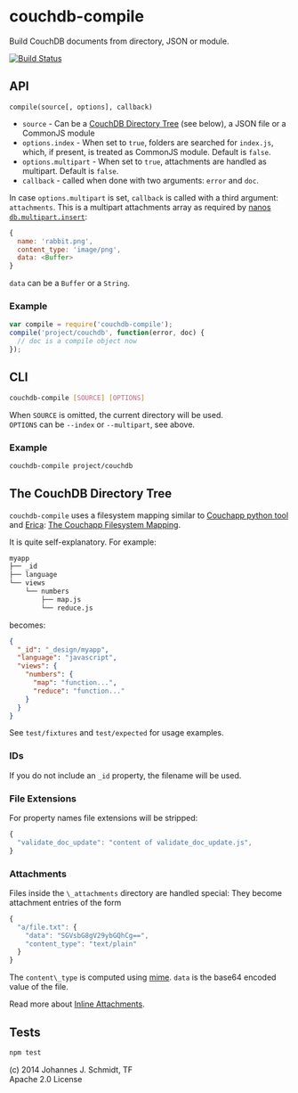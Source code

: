 # couchdb-compile
Build CouchDB documents from directory, JSON or module.

[![Build
Status](https://travis-ci.org/jo/couchdb-compile.svg?branch=master)](http://travis-ci.org/jo/couchdb-compile)


## API
`compile(source[, options], callback)`

* `source` - Can be a [CouchDB Directory Tree](#the-couchdb-directory-tree) (see below), a JSON file or a CommonJS module
* `options.index` - When set to `true`, folders are searched for `index.js`, which, if present, is treated as CommonJS module. Default is `false`.
* `options.multipart` - When set to `true`, attachments are handled as multipart. Default is `false`.
* `callback` - called when done with two arguments: `error` and `doc`.

In case `options.multipart` is set, `callback` is called with a third argument:
`attachments`. This is a multipart attachments array as required by [nanos
`db.multipart.insert`](https://github.com/dscape/nano#dbmultipartinsertdoc-attachments-params-callback):

```js
{
  name: 'rabbit.png',
  content_type: 'image/png',
  data: <Buffer>
}
```
`data` can be a `Buffer` or a `String`.


### Example

```js
var compile = require('couchdb-compile');
compile('project/couchdb', function(error, doc) {
  // doc is a compile object now
});
```


## CLI

```sh
couchdb-compile [SOURCE] [OPTIONS]
```

When `SOURCE` is omitted, the current directory will be used.  
`OPTIONS` can be `--index` or `--multipart`, see above.

### Example

```sh
couchdb-compile project/couchdb
```

## The CouchDB Directory Tree
`couchdb-compile` uses a filesystem mapping similar to [Couchapp python
tool](https://github.com/couchapp/couchapp) and
[Erica](https://github.com/benoitc/erica):
[The Couchapp Filesystem
Mapping](https://github.com/couchapp/couchapp/wiki/Complete-Filesystem-to-Design-Doc-Mapping-Example).

It is quite self-explanatory. For example:

```sh
myapp
├── _id
├── language
└── views
    └── numbers
        ├── map.js
        └── reduce.js
```

becomes:
```json
{
  "_id": "_design/myapp",
  "language": "javascript",
  "views": {
    "numbers": {
      "map": "function...",
      "reduce": "function..."
    }
  }
}
```

See `test/fixtures` and `test/expected` for usage examples.


### IDs

If you do not include an `_id` property, the filename will be used.


### File Extensions
For property names file extensions will be stripped:

```js
{
  "validate_doc_update": "content of validate_doc_update.js",
}
```

### Attachments
Files inside the `\_attachments` directory are handled special:
They become attachment entries of the form

```js
{
  "a/file.txt": {
    "data": "SGVsbG8gV29ybGQhCg==",
    "content_type": "text/plain"
  }
}
```

The `content\_type` is computed using [mime](https://github.com/broofa/node-mime).
`data` is the base64 encoded value of the file.

Read more about [Inline
Attachments](http://wiki.apache.org/couchdb/HTTP_Document_API#Inline_Attachments).


## Tests

```sh
npm test
```

(c) 2014 Johannes J. Schmidt, TF  
Apache 2.0 License
